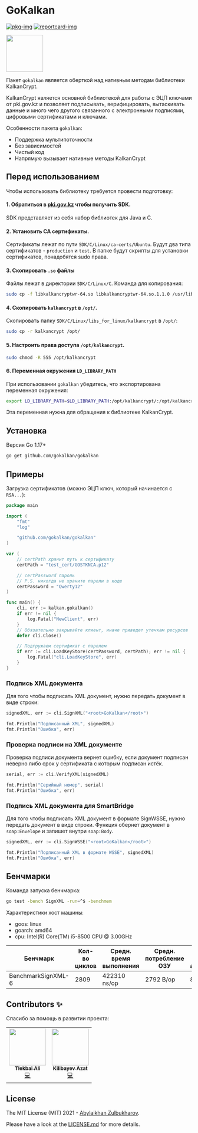 # GoKalkan

[![pkg-img]][pkg-url]
[![reportcard-img]][reportcard-url]

<img src="https://user-images.githubusercontent.com/29381624/170255957-56b2c349-c04f-4ec8-9054-78bbe351fcc8.png" width=100>

Пакет `gokalkan` является оберткой над нативным методам библиотеки KalkanCrypt.

KalkanCrypt является основной библиотекой для работы с ЭЦП ключами от pki.gov.kz и
позволяет подписывать, верифицировать, вытаскивать данные и много чего другого связанного
с электронными подписями, цифровыми сертификатами и ключами.

Особенности пакета `gokalkan`:

- Поддержка мультипоточности
- Без зависимостей
- Чистый код
- Напрямую вызывает нативные методы KalkanCrypt

## Перед использованием

Чтобы использовать библиотеку требуется провести подготовку:

#### 1. Обратиться в [pki.gov.kz](https://pki.gov.kz/developers/) чтобы получить SDK.

SDK представляет из себя набор библиотек для Java и C.

#### 2. Установить CA сертификаты.

Сертификаты лежат по пути `SDK/C/Linux/ca-certs/Ubuntu`. Будут два типа сертификатов - `production` и `test`. В папке будут скрипты для установки сертификатов, понадобятся sudo права.

#### 3. Скопировать `.so` файлы

Файлы лежат в директории `SDK/C/Linux/C`. Команда для копирования:

```sh
sudo cp -f libkalkancryptwr-64.so libkalkancryptwr-64.so.1.1.0 /usr/lib/
```

#### 4. Скопировать `kalkancrypt` в `/opt/`.

Скопировать папку `SDK/C/Linux/libs_for_linux/kalkancrypt` в `/opt/`:

```sh
sudo cp -r kalkancrypt /opt/
```

#### 5. Настроить права доступа `/opt/kalkancrypt`.

```sh
sudo chmod -R 555 /opt/kalkancrypt
```

#### 6. Переменная окружения `LD_LIBRARY_PATH`

При использовании `gokalkan` убедитесь, что экспортирована переменная окружения:

```sh
export LD_LIBRARY_PATH=$LD_LIBRARY_PATH:/opt/kalkancrypt/:/opt/kalkancrypt/lib/engines
```

Эта переменная нужна для обращения к библиотеке KalkanCrypt.

## Установка

Версия Go 1.17+

```sh
go get github.com/gokalkan/gokalkan
```

## Примеры

Загрузка сертификатов (можно ЭЦП ключ, который начинается с `RSA...`):

```go
package main

import (
	"fmt"
	"log"

	"github.com/gokalkan/gokalkan"
)

var (
	// certPath хранит путь к сертификату
	certPath = "test_cert/GOSTKNCA.p12"

	// certPassword пароль
	// P.S. никогда не храните пароли в коде
	certPassword = "Qwerty12"
)

func main() {
	cli, err := kalkan.gokalkan()
	if err != nil {
		log.Fatal("NewClient", err)
	}
	// Обязательно закрывайте клиент, иначе приведет утечкам ресурсов
	defer cli.Close()

	// Подгружаем сертификат с паролем
	if err := cli.LoadKeyStore(certPassword, certPath); err != nil {
		log.Fatal("cli.LoadKeyStore", err)
	}
}
```

### Подпись XML документа

Для того чтобы подписать XML документ, нужно передать документ в виде строки:

```go
signedXML, err := cli.SignXML("<root>GoKalkan</root>")

fmt.Println("Подписанный XML", signedXML)
fmt.Println("Ошибка", err)
```

### Проверка подписи на XML документе

Проверка подписи документа вернет ошибку, если документ подписан неверно либо срок
у сертификата с которым подписан истёк.

```go
serial, err := cli.VerifyXML(signedXML)

fmt.Println("Серийный номер", serial)
fmt.Println("Ошибка", err)
```

### Подпись XML документа для SmartBridge

Для того чтобы подписать XML документ в формате SignWSSE, нужно передать документ в виде строки.
Функция обернет документ в `soap:Envelope` и запишет внутри `soap:Body`.

```go
signedXML, err := cli.SignWSSE("<root>GoKalkan</root>")

fmt.Println("Подписанный XML в формате WSSE", signedXML)
fmt.Println("Ошибка", err)
```

## Бенчмарки

Команда запуска бенчмарка:

```sh
go test -bench SignXML -run=^$ -benchmem
```

Характеристики хост машины:

- goos: linux
- goarch: amd64
- cpu: Intel(R) Core(TM) i5-8500 CPU @ 3.00GHz

| Бенчмарк           | Кол-во циклов | Средн. время выполнения | Средн. потребление ОЗУ | Средн. кол-во аллокаций |
| ------------------ | ------------- | ----------------------- | ---------------------- | ----------------------- |
| BenchmarkSignXML-6 | 2809          | 422310 ns/op            | 2792 B/op              | 8 allocs/op             |

## Contributors ✨

Cпасибо за помощь в развитии проекта:

<!-- ALL-CONTRIBUTORS-LIST:START - Do not remove or modify this section -->
<!-- prettier-ignore-start -->
<!-- markdownlint-disable -->

<table>
	<tr>
		<td align="center">
			<a href="https://github.com/atlekbai">
				<img src="https://avatars.githubusercontent.com/u/29381624?v=4&s=100" width="100px;" alt=""/><br />
				<sub><b>Tlekbai Ali</b></sub>
			</a><br />
			<a href="https://github.com/gokalkan/gokalkan/commits?author=atlekbai" title="Code">💻</a>
		</td>
		<td align="center">
			<a href="https://github.com/gammban">
				<img src="https://avatars.githubusercontent.com/u/98373125?v=4s=100" width="100px;" alt=""/><br />
				<sub><b>Kilibayev Azat</b></sub>
			</a><br />
			<a href="https://github.com/gokalkan/gokalkan/commits?author=gammban" title="Code">💻</a>
		</td>
	</tr>
</table>

<!-- markdownlint-restore -->
<!-- prettier-ignore-end -->

<!-- ALL-CONTRIBUTORS-LIST:END -->

## License

The MIT License (MIT) 2021 - [Abylaikhan Zulbukharov](https://github.com/Zulbukharov).

Please have a look at the [LICENSE.md](https://github.com/Zulbukharov/kalkancrypt-wrapper/blob/master/LICENSE.md) for more details.

[pkg-img]: https://pkg.go.dev/badge/Zulbukharov/GoKalkan
[pkg-url]: https://pkg.go.dev/github.com/gokalkan/gokalkan
[reportcard-img]: https://goreportcard.com/badge/Zulbukharov/GoKalkan
[reportcard-url]: https://goreportcard.com/report/Zulbukharov/GoKalkan
